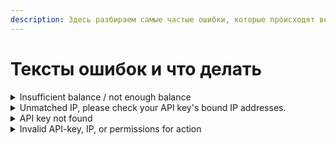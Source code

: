 ```yaml
---
description: Здесь разбираем самые частые ошибки, которые происходят во время торговли.
---
```


# Тексты ошибок и что делать

<details>

<summary>Insufficient balance / not enough balance</summary>

Может возникать при размещении ордера. Необходимо проверить:

* хватает ли монет на балансе для размещения ордера;
* присвоен ли боту корректный API ключ от счета, на котором есть средства;
* средства должны быть на торговом счете ("Spot", "Unified Trading" - может называться по разному);
* если выбрана шорт-торговля, то депозит бота считается в коинах, а не в USDT (USDC и тд), надо обратить внимание на количество монет на балансе.

</details>

<details>

<summary>Unmatched IP, please check your API key's bound IP addresses.</summary>

Такая ошибка может возникнуть, если для IP адреса включен белый список адресов. Необходимо, чтобы у API ключа биржи было "No IP Restrictions".

</details>

<details>

<summary>API key not found</summary>

Эта ошибка может возникнуть при запуске бота, который был куплен на Маркете.

Частая причина: боту не назначен API ключ.

* Необходимо зайти в редактирование бота.
* Назначить ему API ключ.
* Сохранить бота.
* Сбросить ошибку бота (кнопка остановки).

И можно запускать бота снова. Если проблема не решилась, можно попробовать склонировать бота.

</details>

<details>

<summary>Invalid API-key, IP, or permissions for action</summary>

API ключу не заданы необходимые разрешения или выбран режим "Read Only". [Необходимо воспользоваться инструкцией](../dobavlenie-api-klyuchei-birzhi/) по созданию и настройке API ключей.

</details>
